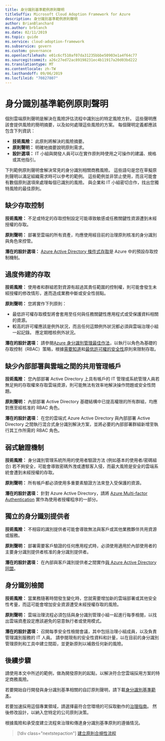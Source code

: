 ```yaml
---
title: 身分識別基準範例原則聲明
titleSuffix: Microsoft Cloud Adoption Framework for Azure
description: 身分識別基準範例原則聲明
author: BrianBlanchard
ms.author: brblanch
ms.date: 02/11/2019
ms.topic: guide
ms.service: cloud-adoption-framework
ms.subservice: govern
ms.custom: governance
ms.openlocfilehash: e01c6cf510af07da31235bbbe50903e1a4f64c77
ms.sourcegitcommit: a26c27ed72ac89198231ec4b11917a20d03bd222
ms.translationtype: MT
ms.contentlocale: zh-TW
ms.lasthandoff: 09/06/2019
ms.locfileid: "70827807"
---
```

# <a name="identity-baseline-sample-policy-statements"></a>身分識別基準範例原則聲明

個別雲端原則聲明是解決在風險評估流程中識別出的特定風險方針。 這些聲明應該會提供風險的簡明摘要，以及如何處理這些風險的方案。 每個聲明定義都應該包含下列資訊：

- **技術風險：** 此原則將解決的風險摘要。
- **原則聲明：** 明確地摘要說明原則需求。
- **設計選項：** IT 小組與開發人員可以在實作原則時使用之可操作的建議、規格或其他指引。

下列範例原則聲明會解決常見的身分識別相關商務風險。 這些語句是您在草擬原則聲明以滿足組織需求時可以參考的範例。 這些範例並非禁止使用，而且可能會有數個原則選項來處理每個已識別的風險。 與企業和 IT 小組密切合作，找出您獨特風險的最佳原則。

## <a name="lack-of-access-controls"></a>缺少存取控制

**技術風險：** 不足或特定的存取控制設定可能導致敏感或任務關鍵性資源遭到未經授權的存取。

**原則聲明：** 部署至雲端的所有資產，均應使用經目前的治理原則核准的身分識別與角色來控管。

**潛在的設計選項：** [Azure Active Directory 條件式存取](/azure/active-directory/conditional-access/overview)是 Azure 中的預設存取控制機制。

## <a name="overprovisioned-access"></a>過度佈建的存取

**技術風險：** 使用者和群組若對資源有超過其責任範圍的控制權，則可能會發生未經授權的修改情形，進而造成業務中斷或安全性弱點。

**原則聲明：** 您將實作下列原則：

- 最低許可權存取模型將會套用至任何與任務關鍵性應用程式或受保護資料相關的資源。
- 較高的許可權應該是例外狀況，而且任何這類例外狀況都必須與雲端治理小組一起記錄。 應定期稽核例外狀況。

**潛在的設計選項：** 請參閱[Azure 身分識別管理最佳作法](/azure/security/azure-security-identity-management-best-practices)，以執行以角色為基礎的存取控制（RBAC）策略，根據[需要知道](https://wikipedia.org/wiki/Need_to_know)和[最低許可權的安全性](https://wikipedia.org/wiki/Principle_of_least_privilege)原則來限制存取。

## <a name="lack-of-shared-management-accounts-between-on-premises-and-the-cloud"></a>缺少內部部署與雲端之間的共用管理帳戶

**技術風險：** 您內部部署 Active Directory 上具有帳戶的 IT 管理或系統管理人員若無足夠的存取權來存取雲端資源，則可能無法有效率地解決操作問題或安全性問題。

**原則聲明：** 內部部署 Active Directory 基礎結構中已提高權限的所有群組，均應對應至經核准的 RBAC 角色。

**潛在的設計選項：** 在您的雲端式 Azure Active Directory 與內部部署 Active Directory 之間執行混合式身分識別解決方案，並將必要的內部部署群組新增至執行其工作所需的 RBAC 角色。

## <a name="weak-authentication-mechanisms"></a>弱式驗證機制

**技術風險：** 身分識別管理系統所用的使用者驗證方法 (例如基本的使用者/密碼組合) 若不夠安全，可能會導致密碼外洩或遭駭客入侵，而最大風險是安全的雲端系統會遭到未經授權的存取。

**原則聲明：** 所有帳戶都必須使用多重要素驗證方法來登入受保護的資源。

**潛在的設計選項：** 針對 Azure Active Directory，請將 [Azure Multi-factor Authentication](/azure/active-directory/authentication/concept-mfa-howitworks) 實作為使用者授權程序的一部分。

## <a name="isolated-identity-providers"></a>獨立的身分識別提供者

**技術風險：** 不相容的識別提供者可能會導致無法與客戶或其他業務夥伴共用資源或服務。

**原則聲明：** 部署需要客戶驗證的任何應用程式時，必須使用適用於內部使用者的主要身分識別提供者核准的身分識別提供者。

**潛在的設計選項：** 在內部與客戶識別提供者之間實作[與 Azure Active Directory 同盟](/azure/active-directory/hybrid/whatis-fed)。

## <a name="identity-reviews"></a>身分識別檢閱

**技術風險：** 當業務隨著時間發生變化時，您就需要增加新的雲端部署或其他安全性考量，而這可能會增加安全資源遭受未經授權存取的風險。

**原則聲明：** 雲端治理流程必須包括與身分識別管理小組一起進行每季檢閱，以找出雲端資產設定應該避免的惡意執行者或使用模式。

**潛在的設計選項：** 召開每季安全性檢閱會議，其中包括治理小組成員，以及負責管理識別服務的 IT 人員。 請參閱現有的安全性資料和計量，以在目前的身分識別管理原則和工具中建立間距，並更新原則以補救任何新的風險。

## <a name="next-steps"></a>後續步驟

請使用本文中所述的範例，做為開發原則的起點，以解決符合您雲端採用方案的特定商務風險。

若要開始自行開發與身分識別基準相關的自訂原則聲明，請下載[身分識別基準範本](./template.md)。

若要加速採用這個專業領域，請選擇最符合您環境的可採取動作的[治理指南](../journeys/index.md)。 然後修改設計，以納入您特定的公司原則決策。

根據風險和承受度建立流程來治理和傳達身分識別基準原則的遵循情況。

> [!div class="nextstepaction"]
> [建立原則合規性流程](./compliance-processes.md)
